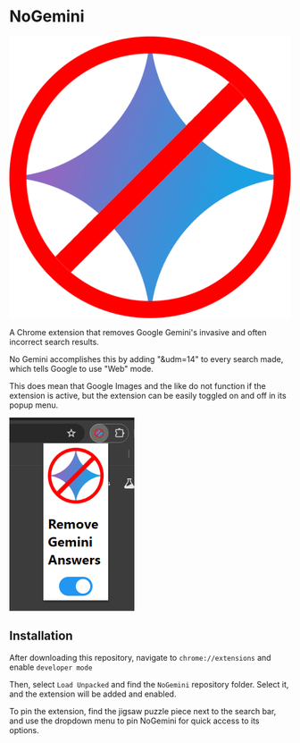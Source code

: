 # NoGemini
![No Gemini Icon](NoGeminiIcon.png "No Gemini")

A Chrome extension that removes Google Gemini's invasive and often incorrect search results.

No Gemini accomplishes this by adding "&udm=14" to every search made, which tells Google to use "Web" mode.

This does mean that Google Images and the like do not function if the extension is active, but the extension can be easily toggled on and off in its popup menu.

![No Gemini Popup Menu](readmeImages/Settings_Popup.png "Popup Menu")

## Installation
After downloading this repository, navigate to `chrome://extensions` and enable `developer mode`

Then, select `Load Unpacked` and find the `NoGemini` repository folder. Select it, and the extension will be added and enabled.

To pin the extension, find the jigsaw puzzle piece next to the search bar, and use the dropdown menu to pin NoGemini for quick access to its options.
